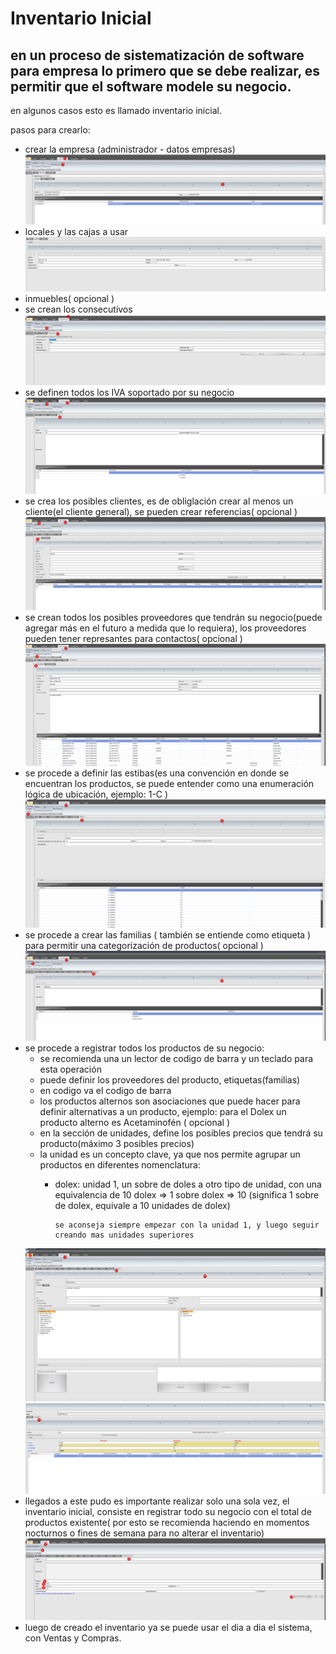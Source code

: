 # Inventario Inicial

## en un proceso de sistematización de software para empresa lo primero que se debe realizar, es permitir que el software modele su negocio.


en algunos casos esto es llamado inventario inicial.



pasos para crearlo:

- crear la empresa (administrador - datos empresas)
![](images/datos_empresas.png)
- locales y las cajas a usar
![](images/datos_empresas02.png)
- inmuebles( opcional )
- se crean los consecutivos 
![](images/consecutivos01.png)
- se definen todos los IVA soportado por su negocio
![](images/iva01.png)
- se crea los posibles clientes, es de obliglación crear al menos un cliente(el cliente general), se pueden crear referencias( opcional )
![](images/clientes01.png)
- se crean todos los posibles proveedores que tendrán su negocio(puede agregar más en el futuro a medida que lo requiera), los proveedores pueden tener represantes para contactos( opcional )    
![](images/proveedores01.png)
- se procede a definir las estibas(es una convención en donde se encuentran los productos, se puede entender como una enumeración lógica de ubicación, ejemplo: 1-C )
![](images/estibas01.png)
- se procede a crear las familias ( también se entiende como etiqueta ) para permitir una categorización de productos( opcional )
![](images/familias.png)
- se procede a registrar todos los productos de su negocio:
  - se recomienda una un lector de codigo de barra y un teclado para esta operación
  - puede definir los proveedores del producto, etiquetas(familias)
  - en codigo va el codigo de barra
  - los productos alternos son asociaciones que puede hacer para definir alternativas a un producto, ejemplo: para el Dolex un producto alterno es Acetaminofén  ( opcional )      
  - en la sección de unidades, define los posibles precios que tendrá su producto(máximo 3 posibles precios)
  - la unidad es un concepto clave, ya que nos permite agrupar un productos en diferentes nomenclatura:
    - dolex: unidad 1, un sobre de doles a otro tipo de unidad, con una equivalencia de 10
          dolex => 1
          sobre dolex => 10  (significa 1 sobre de dolex, equivale a 10 unidades de dolex)

          se aconseja siempre empezar con la unidad 1, y luego seguir creando mas unidades superiores
  ![](images/productos01.png)
  ![](images/productos02.png)
- llegados a este pudo es importante realizar solo una sola vez, el inventario inicial, consiste en registrar todo su negocio con el total de productos existente( por esto se recomienda haciendo en momentos nocturnos o fines de semana para no alterar el inventario)
![](images/inventario01.png)
- luego de creado el inventario ya se puede usar el dia a dia el sistema, con Ventas y Compras.

